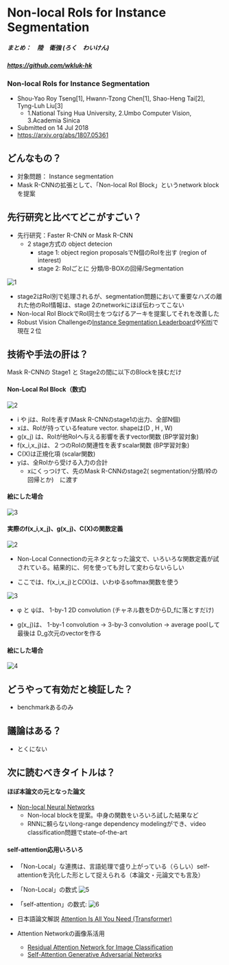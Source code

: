 # Non-local RoIs for Instance Segmentation

##### まとめ：　陸　衛強 (ろく　わいけん) 
##### https://github.com/wkluk-hk

### Non-local RoIs for Instance Segmentation
+ Shou-Yao Roy Tseng[1], Hwann-Tzong Chen[1], Shao-Heng Tai[2], Tyng-Luh Liu[3]
	+ 1.National Tsing Hua University, 2.Umbo Computer Vision, 3.Academia Sinica
+ Submitted on 14 Jul 2018
+ https://arxiv.org/abs/1807.05361


## どんなもの？

+ 対象問題： Instance segmentation
+ Mask R-CNNの拡張として、「Non-local RoI Block」というnetwork blockを提案

## 先行研究と比べてどこがすごい？

+ 先行研究：Faster R-CNN or Mask R-CNN
	+ 2 stage方式の object detecion
		+ stage 1: object region proposalsでN個のRoIを出す (region of interest)
		+ stage 2: RoIごとに 分類/B-BOXの回帰/Segmentation
	
![1](assets/image/Screen_Shot_2018-08-20_at_14.59.00.png)


+ stage2はRoI別で処理されるが、segmentation問題において重要なハズの離れた他のRoI情報は、stage 2のnetworkにほぼ伝わってこない
+ Non-local RoI BlockでRoI同士をつなげるアーキを提案してそれを改善した
+ Robust Vision Challengeの[Instance Segmentation Leaderboard](http://www.robustvision.net/leaderboard.php?benchmark=instance)や[Kitti](http://www.cvlibs.net/datasets/kitti/eval_instance_seg.php?benchmark=instanceSeg2015)で現在２位

## 技術や手法の肝は？

Mask R-CNNの Stage1 と Stage2の間に以下のBlockを挟むだけ

#### Non-Local RoI Block（数式)

![2](assets/image/Screen_Shot_2018-08-20_at_15.02.42.png)

+ i や jは、RoIを表す(Mask R-CNNのstage1の出力、全部N個)
+ xは、RoIが持っているfeature vector. shapeは(D , H , W) 
+ g(x_j) は、RoIが他RoIへ与える影響を表すvector関数 (BP学習対象)
+ f(x_i,x_j)は、２つのRoIの関連性を表すscalar関数 (BP学習対象)
+ C(X)は正規化項 (scalar関数)
+ yは、全RoIから受ける入力の合計
	+ xにくっつけて、先のMask R-CNNのstage2( segmentation/分類/枠の回帰とか)　に渡す

#### 絵にした場合

![3](assets/image/Screen_Shot_2018-08-20_at_15.16.10.png)


#### 実際のf(x_i,x_j)、g(x_j)、C(X)の関数定義

![2](assets/image/Screen_Shot_2018-08-20_at_15.02.42.png)

+ Non-Local Connectionの元ネタとなった論文で、いろいろな関数定義が試されている。結果的に、何を使っても対して変わらないらしい

+ ここでは、f(x_i,x_j)とC(X)は、いわゆるsoftmax関数を使う

![3](assets/image/Screen_Shot_2018-08-20_at_15.22.19.png)

+ φ と  ψは、 1-by-1 2D convolution (チャネル数をDからD_fに落とすだけ)

+ g(x_j)は、 1-by-1 convolution -> 3-by-3 convolution -> average poolして最後は D_g次元のvectorを作る



#### 絵にした場合

![4](assets/image/Screen_Shot_2018-08-21_at_9.52.43.png)


## どうやって有効だと検証した？
+ benchmarkあるのみ

## 議論はある？
+ とくにない

## 次に読むべきタイトルは？
#### ほぼ本論文の元となった論文
+ [Non-local Neural Networks](https://arxiv.org/pdf/1711.07971.pdf)
	+ Non-local blockを提案。中身の関数をいろいろ試した結果など
	+ RNNに頼らないlong-range dependency modelingができ、video classification問題でstate-of-the-art

#### self-attention応用いろいろ
+ 「Non-Local」な連携は、言語処理で盛り上がっている（らしい）self-attentionを汎化した形として捉えられる（本論文・元論文でも言及）
	
+ 「Non-Local」の数式 ![5](assets/image/Screen_Shot_2018-08-21_at_10.00.33.png)
+ 「self-attention」の数式: ![6](assets/image/Screen_Shot_2018-08-21_at_10.00.44.png)

+ 日本語論文解説 [Attention Is All You Need (Transformer)](http://deeplearning.hatenablog.com/entry/transformer)
+ Attention Networkの画像系活用
	+ [Residual Attention Network for Image Classification](https://arxiv.org/pdf/1704.06904.pdf)
	+ [Self-Attention Generative Adversarial Networks](https://arxiv.org/abs/1805.08318)
